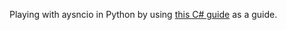 Playing with aysncio in Python by using [this C# guide](https://docs.microsoft.com/en-us/dotnet/csharp/programming-guide/concepts/async/) as a guide. 